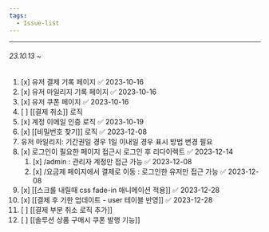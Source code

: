 ```yaml
---
tags:
  - Issue-list
---
```


---

###### 23.10.13 ~
1. [x] 유저 결제 기록 페이지 ✅ 2023-10-16
2. [x] 유저 마일리지 기록 페이지 ✅ 2023-10-16
3. [x] 유저 쿠폰 페이지 ✅ 2023-10-16
4. [ ] [[결제 취소]] 로직 
5. [x] 계정 이메일 인증 로직 ✅ 2023-10-19
6. [x] [[비밀번호 찾기]] 로직 ✅ 2023-12-08
7. 유저 마일리지: 기간권일 경우 1일 이내일 경우 표시 방법 변경 필요
8. [x] 로그인이 필요한 페이지 접근시 로그인 후 리다이렉트 ✅ 2023-12-14
	1. [x] /admin : 관리자 계정만 접근 가능 ✅ 2023-12-08
	2. [x] /요금제 페이지에서 결제로 이동 : 로그인한 유저만 접근 가능 ✅ 2023-12-08
9. [x] [[스크롤 내릴때 css fade-in 애니메이션 적용]] ✅ 2023-12-28
10. [x] [[결제 후 기한 업데이트 - user 테이블 반영]] ✅ 2023-12-28
11. [ ] [[결제 부분 취소 로직 추가]]
12. [ ] [[솔루션 상품 구매시 쿠폰 발행 기능]]